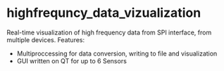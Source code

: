 # highfrequncy_data_vizualization
Real-time visualization of high frequency data from SPI interface, from multiple devices.
Features:
- Multiproccessing for data conversion, writing to file and visualization
- GUI written on QT for up to 6 Sensors
